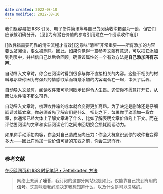 ```yaml
---
date created: 2022-08-10
date modified: 2022-08-10
---
```

我们很容易把 RSS 订阅、电子邮件简讯等与自己的阅读收件箱混为一谈，但它们应该被明确分开。（见[[为有潜在价值的参考引用建立一个阅读收件箱]]）

[[收件箱需要可靠的清空流程才有效]]这意味“清空”非常重要——所有添加的内容要么被阅读，要么被删除。因此，如果你觉得一篇参考文献有意思，可以把它添加到列表中，并相信自己以后会回顾。确保该属性的一个有效方法是**自己添加所有东西**。

自动导入文章时，你会在阅读时看到很多与你不直接相关的内容。这些不相关的材料与那些你因为有强烈的情感联系而特意添加的内容混合在一起，冲淡了后者。

自动导入文章时，阅读收件箱可能间歇地长得令人生畏。这使你不愿意打开它，从而让收件箱不那么可靠。

自动导入文章时，梳理收件箱的成本就会变得更加高昂。为了决定是删除还是仔细阅读某篇文章，你必须首先了解它们是什么。相比之下，如果你手动添加一篇文章，你通常已经大体上了解文章讲了什么，比如了解表明文章价值的上下文。而在评估要阅读的文章和实际阅读它们之间来回切换会损耗阅读动力。

如果你手动添加内容，你会对自己造成反向压力：你会大概意识到你的收件箱变得多大——因此在添加一些价值可疑的东西之前，你会三思而行。

___

### 参考文献

[在阅读网页和 RSS 时记笔记 • Zettelkasten 方法](https://zettelkasten.de/posts/reading-web-rss-note-taking/)

> 网络上充满了**噪音**，我订阅的这部分网站也是如此。仅能靠自己找到有用的[信号](http://en.wikipedia.org/wiki/Signal-to-noise_ratio)。这意味着我必须决定我想知道什么，以及什么是可以忽略的。
